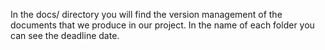 In the docs/ directory you will find the version management of 
the documents that we produce in our project. In the name of 
each folder you can see the deadline date.